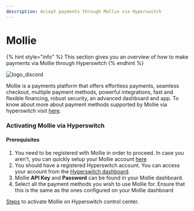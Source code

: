 ```yaml
---
description: Accept payments through Mollie via Hyperswitch
---
```


# Mollie

{% hint style="info" %}
This section gives you an overview of how to make payments via Mollie through Hyperswitch
{% endhint %}

![logo\_discord](https://payswitcher.com/icons/homePageIcons/logos/mollieLogo.svg)



Mollie is a payments platform that offers effortless payments, seamless checkout, multiple payment methods, powerful integrations, fast and flexible financing, robust security, an advanced dashboard and app. To know about more about payment methods supported by Mollie via hyperswitch visit [here](https://payswitcher.com/pm-list).

### Activating Mollie via Hyperswitch

#### Prerequisites

1. You need to be registered with Mollie in order to proceed. In case you aren't, you can quickly setup your Mollie account [here](https://www.mollie.com/)
2. You should have a registered Hyperswitch account. You can access your account from the [Hyperswitch dashboard](https://app.payswitcher.com/register).
3. Mollie **API Key** and **Password** can be found in your Mollie dashboard.
4. Select all the payment methods you wish to use Mollie for. Ensure that this is the same as the ones configured on your Mollie dashboard

[Steps](https://docs.payswitcher.com/hyperswitch-cloud/connectors/activate-connector-on-hyperswitch) to activate Mollie on Hyperswitch control center.

